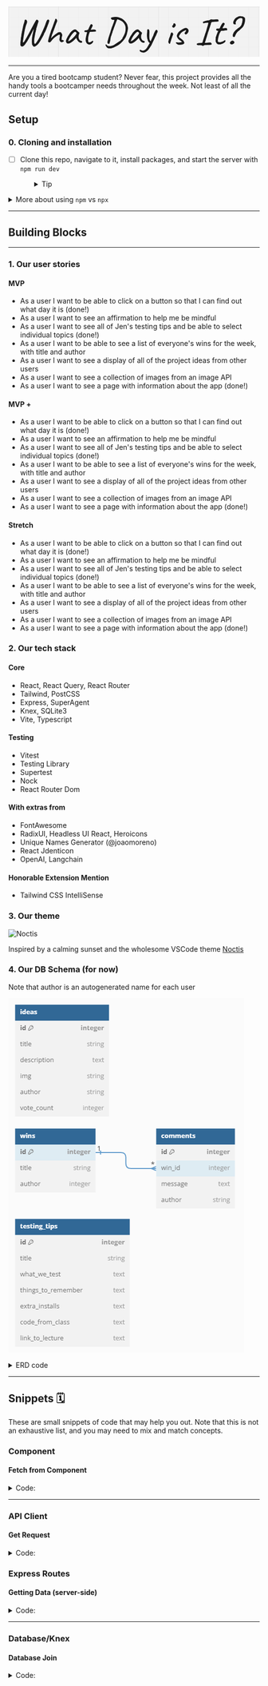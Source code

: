 ![title](.docs/title.png "What Day Is It?")

---

Are you a tired bootcamp student? Never fear, this project provides all the handy tools a bootcamper needs throughout the week. Not least of all the current day!

## Setup

### 0. Cloning and installation

- [ ] Clone this repo, navigate to it, install packages, and start the server with `npm run dev`
  <details style="padding-left: 2em">
    <summary>Tip</summary>

    You may also want to start a new branch
    ```sh
    cd what-day-is-it
    npm i
    git checkout -b <branchname>
    npm run dev
    ```
  </details>

<details>
  <summary>More about using <code>npm</code> vs <code>npx</code></summary>

  - When running knex, run `npm run knex <command>`, e.g. `npm run knex migrate:latest` rather than using `npx`
</details>

---

## Building Blocks
---

### 1. Our user stories

#### MVP

- As a user I want to be able to click on a button so that I can find out what day it is (done!)
- As a user I want to see an affirmation to help me be mindful
- As a user I want to see all of Jen's testing tips and be able to select individual topics (done!)
- As a user I want to be able to see a list of everyone's wins for the week, with title and author
- As a user I want to see a display of all of the project ideas from other users
- As a user I want to see a collection of images from an image API
- As a user I want to see a page with information about the app (done!)

#### MVP +

- As a user I want to be able to click on a button so that I can find out what day it is (done!)
- As a user I want to see an affirmation to help me be mindful
- As a user I want to see all of Jen's testing tips and be able to select individual topics (done!)
- As a user I want to be able to see a list of everyone's wins for the week, with title and author
- As a user I want to see a display of all of the project ideas from other users
- As a user I want to see a collection of images from an image API
- As a user I want to see a page with information about the app (done!)

#### Stretch

- As a user I want to be able to click on a button so that I can find out what day it is (done!)
- As a user I want to see an affirmation to help me be mindful
- As a user I want to see all of Jen's testing tips and be able to select individual topics (done!)
- As a user I want to be able to see a list of everyone's wins for the week, with title and author
- As a user I want to see a display of all of the project ideas from other users
- As a user I want to see a collection of images from an image API
- As a user I want to see a page with information about the app (done!)

### 2. Our tech stack

#### Core

- React, React Query, React Router
- Tailwind, PostCSS
- Express, SuperAgent
- Knex, SQLite3
- Vite, Typescript

#### Testing

- Vitest
- Testing Library 
- Supertest 
- Nock 
- React Router Dom

#### With extras from

- FontAwesome
- RadixUI, Headless UI React, Heroicons
- Unique Names Generator (@joaomoreno)
- React Jdenticon
- OpenAI, Langchain

#### Honorable Extension Mention

- Tailwind CSS IntelliSense

### 3. Our theme

![Noctis](https://github.com/liviuschera/noctis/raw/HEAD/images/noctisLux.png "Noctis Lux")

Inspired by a calming sunset and the wholesome VSCode theme [Noctis](https://marketplace.visualstudio.com/items?itemName=liviuschera.noctis)

### 4. Our DB Schema (for now)

Note that author is an autogenerated name for each user

![db diagram](.docs/erd.png)

<details>
<summary>ERD code</summary>

```
Table wins {
  id integer [primary key]
  title string
  author integer
}

Table comments {
  id integer [primary key]
  win_id integer
  message text
  author string
}

Table ideas {
  id integer [primary key]
  title string
  description text
  img string
  author string
  vote_count integer
}

Table testing_tips {
  id integer [primary key]
  title string
  what_we_test text
  things_to_remember text
  extra_installs text
  code_from_class text
  link_to_lecture text
}

Ref: comments.win_id > wins.id // many to one
```

</details>

---

## Snippets 🗓️

These are small snippets of code that may help you out. Note that this is not an exhaustive list, and you may need to mix and match concepts.

### Component

#### Fetch from Component

<details>
  <summary>Code:</summary>

```ts
// component.tsx
const { data: fruits, isLoading, isError } = useQuery({
  queryKey: ['fruits'], 
  queryFn: getFruits
})

if (isError) {
  return (/* ... */)
}

if (isLoading) {
  return (/* ... */)
}

return (/* ... */)
```

</details>

---

### API Client

#### Get Request

<details>
  <summary>Code:</summary>

```ts
// apis/fruits.ts
async function getFruits() {
  const response = await request
    .get('/api/v1/fruits')

  return response.body.fruits
}
```

</details>

### Express Routes

#### Getting Data (server-side)

<details>
  <summary>Code:</summary>

```ts
// server/routes/fruits.ts
router.get('/', (req, res) => {
  try {
    const fruits = await db.getFruits(userId)
    if(!fruits){
      res.status(400)
      return
    }

    // ...
    res.status(200).json({fruits})
  } catch (error) {
    // ...
    console.log(error.message)
    res.status(500).json({ message: 'There was an error loading the data'})
  }
})
```

</details>

---

### Database/Knex

#### Database Join

<details>
  <summary>Code:</summary>

```ts
// server/db/fuctions/reviews.ts
async function getFruits(): Promise<FruitWithComment[]> {
  //         table 1
  return (
    db('fruits')
      //     table 2     column 1     column 2
      .join('comments', 'fruits.id', 'comments.fruit_id')
      .select(
        // make sure column names end up being unique
        'fruits.id',
        'fruits.name',
        'fruits.color',
        'fruits.taste',
        'comments.tasteRating',
        'comments.textureRating',
        'comments.content'
      )
  )
}
```

</details>